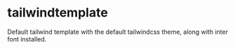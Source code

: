 # tailwindtemplate
Default tailwind template with the default tailwindcss theme, along with inter font installed.
